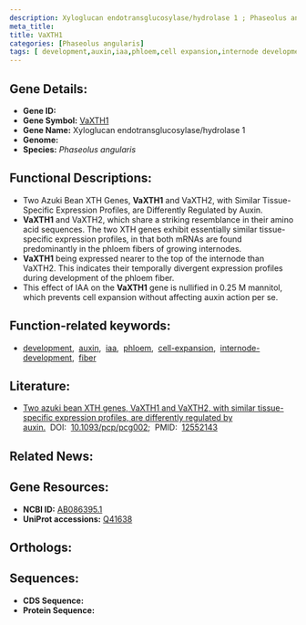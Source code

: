 ```yaml
---
description: Xyloglucan endotransglucosylase/hydrolase 1 ; Phaseolus angularis
meta_title:
title: VaXTH1
categories: [Phaseolus angularis]
tags: [ development,auxin,iaa,phloem,cell expansion,internode development,fiber ]
---
```


## Gene Details:
- **Gene ID:** []()
- **Gene Symbol:** <u>VaXTH1</u>
- **Gene Name:** Xyloglucan endotransglucosylase/hydrolase 1
- **Genome:** 
- **Species:** *Phaseolus angularis*

## Functional Descriptions:
   - Two Azuki Bean XTH Genes, **VaXTH1** and VaXTH2, with Similar Tissue-Specific Expression Profiles, are Differently Regulated by Auxin.
   - **VaXTH1** and VaXTH2, which share a striking resemblance in their amino acid sequences. The two XTH genes exhibit essentially similar tissue-specific expression profiles, in that both mRNAs are found predominantly in the phloem fibers of growing internodes.
   - **VaXTH1** being expressed nearer to the top of the internode than VaXTH2. This indicates their temporally divergent expression profiles during development of the phloem fiber.
   - This effect of IAA on the **VaXTH1** gene is nullified in 0.25 M mannitol, which prevents cell expansion without affecting auxin action per se.

## Function-related keywords:
   - [development](/tags/development/),&nbsp;&nbsp;[auxin](/tags/auxin/),&nbsp;&nbsp;[iaa](/tags/iaa/),&nbsp;&nbsp;[phloem](/tags/phloem/),&nbsp;&nbsp;[cell-expansion](/tags/cell-expansion/),&nbsp;&nbsp;[internode-development](/tags/internode-development/),&nbsp;&nbsp;[fiber](/tags/fiber/)

## Literature:
   - [Two azuki bean XTH genes, VaXTH1 and VaXTH2, with similar tissue-specific expression profiles, are differently regulated by auxin.](https://www.doi.org/10.1093/pcp/pcg002)&nbsp;&nbsp;DOI:&nbsp;&nbsp;[10.1093/pcp/pcg002](https://www.doi.org/10.1093/pcp/pcg002);&nbsp;&nbsp;PMID:&nbsp;&nbsp;[12552143](https://pubmed.ncbi.nlm.nih.gov/12552143/)

## Related News:

## Gene Resources:
- **NCBI ID:**  [AB086395.1](https://www.ncbi.nlm.nih.gov/search/all/?term=AB086395.1)
- **UniProt accessions:**  [Q41638](https://www.uniprot.org/uniprotkb/Q41638/entry)

## Orthologs:

## Sequences:
- **CDS Sequence:**
- **Protein Sequence:**
